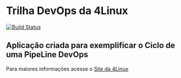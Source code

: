 # Trilha DevOps da 4Linux

<!-- Altere a Flag abaixo com sua URL do Travis -->
[![Build Status](https://travis-ci.com/rhuanlc/DevOpsLab-HelloWorld.svg?branch=master)](https://travis-ci.com/rhuanlc/DevOpsLab-HelloWorld)

## Aplicação criada para exemplificar o Ciclo de uma PipeLine DevOps


Para maiores informações acesse o [Site da 4Linux](https://www.4linux.com.br/cursos/devops)

